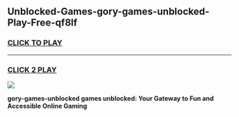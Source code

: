 
## Unblocked-Games-gory-games-unblocked-Play-Free-qf8lf
<h3>
<a href="https://premium76.site?title=gory-games-unblocked&ref=19M">CLICK TO PLAY</a></h3>
<hr>

<h3>
<a href="https://premium76.site?title=gory-games-unblocked&ref=19M">CLICK 2 PLAY</a>
  
</h3>

<a href="https://premium76.site?title=gory-games-unblocked&ref=19M"><img src="https://clearcache.store/games.png"></a>


**gory-games-unblocked games unblocked: Your Gateway to Fun and Accessible Online Gaming**
